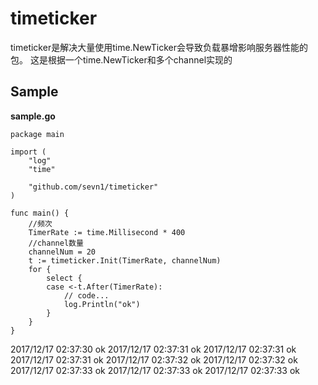 # timeticker

timeticker是解决大量使用time.NewTicker会导致负载暴增影响服务器性能的包。
这是根据一个time.NewTicker和多个channel实现的

## Sample

**sample.go**
```golang
package main

import (
	"log"
	"time"

	"github.com/sevn1/timeticker"
)

func main() {
    //频次
    TimerRate := time.Millisecond * 400
    //channel数量
    channelNum = 20
	t := timeticker.Init(TimerRate, channelNum)
	for {
		select {
		case <-t.After(TimerRate):
			// code...
			log.Println("ok")
		}
	}
}
```
2017/12/17 02:37:30 ok
2017/12/17 02:37:31 ok
2017/12/17 02:37:31 ok
2017/12/17 02:37:31 ok
2017/12/17 02:37:32 ok
2017/12/17 02:37:32 ok
2017/12/17 02:37:33 ok
2017/12/17 02:37:33 ok
2017/12/17 02:37:33 ok
```